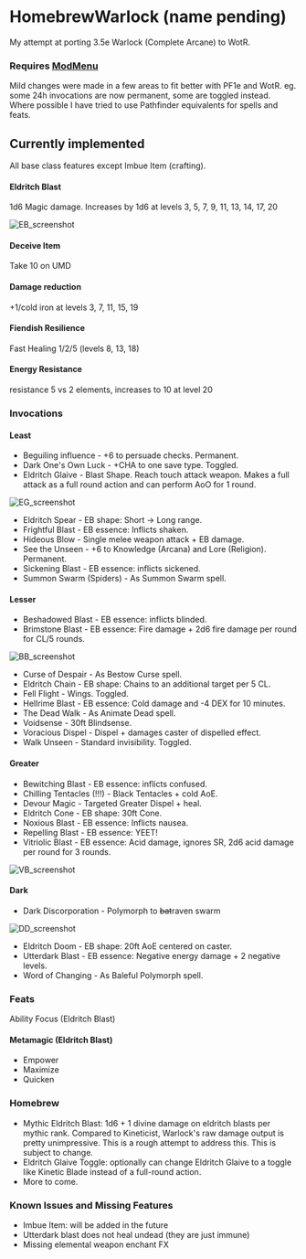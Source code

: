 # HomebrewWarlock (name pending)

My attempt at porting 3.5e Warlock (Complete Arcane) to WotR.

### Requires [ModMenu](https://github.com/WittleWolfie/ModMenu)

Mild changes were made in a few areas to fit better with PF1e and WotR. eg. some 24h invocations are now permanent, some are toggled instead.
Where possible I have tried to use Pathfinder equivalents for spells and feats.

## Currently implemented

All base class features except Imbue Item (crafting).

#### Eldritch Blast
1d6 Magic damage. Increases by 1d6 at levels 3, 5, 7, 9, 11, 13, 14, 17, 20

![EB_screenshot](https://github.com/microsoftenator2022/HomebrewWarlock/assets/105488202/86ad3700-8c2d-49b3-8aff-999393bc0068)

#### Deceive Item
Take 10 on UMD

#### Damage reduction
+1/cold iron at levels 3, 7, 11, 15, 19

#### Fiendish Resilience
Fast Healing 1/2/5 (levels 8, 13, 18)

#### Energy Resistance
resistance 5 vs 2 elements, increases to 10 at level 20

### Invocations
#### Least

- Beguiling influence - +6 to persuade checks. Permanent.
- Dark One's Own Luck - +CHA to one save type. Toggled.
- Eldritch Glaive - Blast Shape. Reach touch attack weapon. Makes a full attack as a full round action and can perform AoO for 1 round.

![EG_screenshot](https://github.com/microsoftenator2022/HomebrewWarlock/assets/105488202/ea7b966f-da5e-4b56-a649-d711c5d33154)

- Eldritch Spear - EB shape: Short -> Long range.
- Frightful Blast - EB essence: Inflicts shaken.
- Hideous Blow - Single melee weapon attack + EB damage.
- See the Unseen - +6 to Knowledge (Arcana) and Lore (Religion). Permanent.
- Sickening Blast - EB essence: inflicts sickened.
- Summon Swarm (Spiders) - As Summon Swarm spell.

#### Lesser
- Beshadowed Blast - EB essence: inflicts blinded.
- Brimstone Blast - EB essence: Fire damage + 2d6 fire damage per round for CL/5 rounds.

![BB_screenshot](https://github.com/microsoftenator2022/HomebrewWarlock/assets/105488202/c2ad6aa8-549e-410b-92eb-43a70e55ffb5)

- Curse of Despair - As Bestow Curse spell.
- Eldritch Chain - EB shape: Chains to an additional target per 5 CL.
- Fell Flight - Wings. Toggled.
- Hellrime Blast - EB essence: Cold damage and -4 DEX for 10 minutes.
- The Dead Walk - As Animate Dead spell.
- Voidsense - 30ft Blindsense.
- Voracious Dispel - Dispel + damages caster of dispelled effect.
- Walk Unseen - Standard invisibility. Toggled.

#### Greater
- Bewitching Blast - EB essence: inflicts confused.
- Chilling Tentacles (!!!) - Black Tentacles + cold AoE.
- Devour Magic - Targeted Greater Dispel + heal.
- Eldritch Cone - EB shape: 30ft Cone.
- Noxious Blast - EB essence: Inflicts nausea.
- Repelling Blast - EB essence: YEET!
- Vitriolic Blast - EB essence: Acid damage, ignores SR, 2d6 acid damage per round for 3 rounds.

![VB_screenshot](https://github.com/microsoftenator2022/HomebrewWarlock/assets/105488202/fe47652f-b3d4-4364-8617-ea9b37fa940d)

#### Dark

- Dark Discorporation - Polymorph to ~~bat~~raven swarm

![DD_screenshot](https://github.com/microsoftenator2022/HomebrewWarlock/assets/105488202/a084d530-66a5-487c-ad0e-2ff0152e9373)
- Eldritch Doom - EB shape: 20ft AoE centered on caster.
- Utterdark Blast - EB essence: Negative energy damage + 2 negative levels.
- Word of Changing - As Baleful Polymorph spell.

### Feats
Ability Focus (Eldritch Blast)

#### Metamagic (Eldritch Blast)
- Empower
- Maximize
- Quicken

### Homebrew
- Mythic Eldritch Blast: 1d6 + 1 divine damage on eldritch blasts per mythic rank.
  Compared to Kineticist, Warlock's raw damage output is pretty unimpressive. This is a rough attempt to address this. This is subject to change.
- Eldritch Glaive Toggle: optionally can change Eldritch Glaive to a toggle like Kinetic Blade instead of a full-round action.
- More to come.

### Known Issues and Missing Features
- Imbue Item: will be added in the future
- Utterdark blast does not heal undead (they are just immune)
- Missing elemental weapon enchant FX
